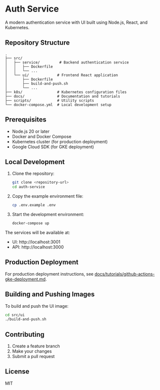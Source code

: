 # Auth Service

A modern authentication service with UI built using Node.js, React, and Kubernetes.

## Repository Structure

```
.
├── src/
│   ├── service/         # Backend authentication service
│   │   ├── Dockerfile
│   │   └── ...
│   └── ui/             # Frontend React application
│       ├── Dockerfile
│       ├── build-and-push.sh
│       └── ...
├── k8s/                # Kubernetes configuration files
├── docs/               # Documentation and tutorials
├── scripts/            # Utility scripts
└── docker-compose.yml  # Local development setup
```

## Prerequisites

- Node.js 20 or later
- Docker and Docker Compose
- Kubernetes cluster (for production deployment)
- Google Cloud SDK (for GKE deployment)

## Local Development

1. Clone the repository:
   ```bash
   git clone <repository-url>
   cd auth-service
   ```

2. Copy the example environment file:
   ```bash
   cp .env.example .env
   ```

3. Start the development environment:
   ```bash
   docker-compose up
   ```

The services will be available at:
- UI: http://localhost:3001
- API: http://localhost:3000

## Production Deployment

For production deployment instructions, see [docs/tutorials/github-actions-gke-deployment.md](docs/tutorials/github-actions-gke-deployment.md).

## Building and Pushing Images

To build and push the UI image:
```bash
cd src/ui
./build-and-push.sh
```

## Contributing

1. Create a feature branch
2. Make your changes
3. Submit a pull request

## License

MIT 